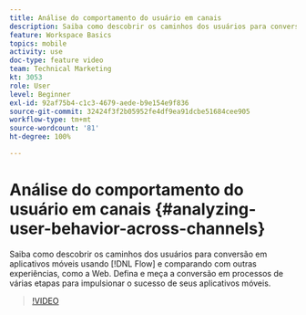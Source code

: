 ```yaml
---
title: Análise do comportamento do usuário em canais
description: Saiba como descobrir os caminhos dos usuários para conversão em aplicativos móveis usando o Fluxo e o comparando com outras experiências, como a Web. Defina e meça a conversão em processos de várias etapas para impulsionar o sucesso de seus aplicativos móveis.
feature: Workspace Basics
topics: mobile
activity: use
doc-type: feature video
team: Technical Marketing
kt: 3053
role: User
level: Beginner
exl-id: 92af75b4-c1c3-4679-aede-b9e154e9f836
source-git-commit: 32424f3f2b05952fe4df9ea91dcbe51684cee905
workflow-type: tm+mt
source-wordcount: '81'
ht-degree: 100%

---
```


# Análise do comportamento do usuário em canais {#analyzing-user-behavior-across-channels}

Saiba como descobrir os caminhos dos usuários para conversão em aplicativos móveis usando [!DNL Flow] e comparando com outras experiências, como a Web. Defina e meça a conversão em processos de várias etapas para impulsionar o sucesso de seus aplicativos móveis.

>[!VIDEO](https://video.tv.adobe.com/v/27824/?quality=12)
